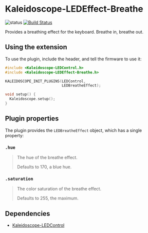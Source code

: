 # Kaleidoscope-LEDEffect-Breathe

![status][st:stable] [![Build Status][travis:image]][travis:status]

 [travis:image]: https://travis-ci.org/keyboardio/Kaleidoscope-LEDEffect-Breathe.svg?branch=master
 [travis:status]: https://travis-ci.org/keyboardio/Kaleidoscope-LEDEffect-Breathe

 [st:stable]: https://img.shields.io/badge/stable-✔-black.svg?style=flat&colorA=44cc11&colorB=494e52
 [st:broken]: https://img.shields.io/badge/broken-X-black.svg?style=flat&colorA=e05d44&colorB=494e52
 [st:experimental]: https://img.shields.io/badge/experimental----black.svg?style=flat&colorA=dfb317&colorB=494e52

Provides a breathing effect for the keyboard. Breathe in, breathe out.

## Using the extension

To use the plugin, include the header, and tell the firmware to use it:

```c++
#include <Kaleidoscope-LEDControl.h>
#include <Kaleidoscope-LEDEffect-Breathe.h>

KALEIDOSCOPE_INIT_PLUGINS(LEDControl,
                          LEDBreatheEffect);

void setup() {
  Kaleidoscope.setup();
}
```

## Plugin properties

The plugin provides the `LEDBreatheEffect` object, which has a single property:

### `.hue`

> The hue of the breathe effect.
>
> Defaults to 170, a blue hue.

### `.saturation`

> The color saturation of the breathe effect.
>
> Defaults to 255, the maximum.

## Dependencies

* [Kaleidoscope-LEDControl](https://github.com/keyboardio/Kaleidoscope-LEDControl)
